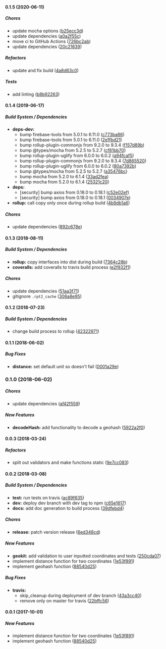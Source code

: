 #### 0.1.5 (2020-06-11)

##### Chores

*  update mocha options ([b25ecc3d](https://github.com/MichaelSolati/geokit/commit/b25ecc3da93f4db85681ece3a58f7da8da66e60c))
*  update dependencies ([a0a2f55c](https://github.com/MichaelSolati/geokit/commit/a0a2f55c6aaf4a9397967ed4ea70bb3672e1fde6))
*  move ci to GitHub Actions ([726bc2ab](https://github.com/MichaelSolati/geokit/commit/726bc2ab1a1c237c8014357c504d1b4ef9e7099b))
*  update dependencies ([20c21839](https://github.com/MichaelSolati/geokit/commit/20c218393ddcddbb7717d7035f0967b11c310018))

##### Refactors

*  update and fix build ([4a8d63c0](https://github.com/MichaelSolati/geokit/commit/4a8d63c0580e316fc7a0d6fee50bf29a89dfafee))

##### Tests

*  add linting ([b8b92263](https://github.com/MichaelSolati/geokit/commit/b8b92263069ef89b0cf8f6be2900f18d3ce626b1))

#### 0.1.4 (2019-06-17)

##### Build System / Dependencies

* **deps-dev:**
  *  bump firebase-tools from 5.0.1 to 6.11.0 ([c773ba86](https://github.com/MichaelSolati/geokit/commit/c773ba86d91ba53ac06a6b95f5a999b32cba2be7))
  *  bump firebase-tools from 5.0.1 to 6.11.0 ([2e1fbd21](https://github.com/MichaelSolati/geokit/commit/2e1fbd211e519102f1a94dbd477d1daf2935fb69))
  *  bump rollup-plugin-commonjs from 9.2.0 to 9.3.4 ([f157d89b](https://github.com/MichaelSolati/geokit/commit/f157d89b0572a2321b87fbbe5376b1aa2c94d3a2))
  *  bump @types/mocha from 5.2.5 to 5.2.7 ([cf81bb70](https://github.com/MichaelSolati/geokit/commit/cf81bb70c483361eaf2cc1d3f374a65b034aeb39))
  *  bump rollup-plugin-uglify from 6.0.0 to 6.0.2 ([a94fcaf5](https://github.com/MichaelSolati/geokit/commit/a94fcaf5917f877e4fa8a0439afe6897900500b3))
  *  bump rollup-plugin-commonjs from 9.2.0 to 9.3.4 ([7d865520](https://github.com/MichaelSolati/geokit/commit/7d8655201af9211c2d3460ae3130ec2cda7c40e9))
  *  bump rollup-plugin-uglify from 6.0.0 to 6.0.2 ([80a7392b](https://github.com/MichaelSolati/geokit/commit/80a7392b4c8768bc93cd4f5bc87891bc68010b04))
  *  bump @types/mocha from 5.2.5 to 5.2.7 ([a35476bc](https://github.com/MichaelSolati/geokit/commit/a35476bc3e0661c75cb821ba6b90c22085c08c53))
  *  bump mocha from 5.2.0 to 6.1.4 ([33ad2fea](https://github.com/MichaelSolati/geokit/commit/33ad2fea2f1d29de927ac65ec376ec0b7c0829b9))
  *  bump mocha from 5.2.0 to 6.1.4 ([25321c20](https://github.com/MichaelSolati/geokit/commit/25321c2067ef3c3659c25daaa2e52c81e754ba14))
* **deps:**
  *  [security] bump axios from 0.18.0 to 0.18.1 ([c52e02ef](https://github.com/MichaelSolati/geokit/commit/c52e02efe0af3548093758a4a1633ad999504395))
  *  [security] bump axios from 0.18.0 to 0.18.1 ([0034907e](https://github.com/MichaelSolati/geokit/commit/0034907ee57fb61fcd37b89dde623bcd66a92494))
* **rollup:**  call copy only once during rollup build ([4b9db1a6](https://github.com/MichaelSolati/geokit/commit/4b9db1a60d0c99b4bb6ddf19096ecbabfe57e5b4))

##### Chores

*  update dependencies ([892c678e](https://github.com/MichaelSolati/geokit/commit/892c678e2fe156693167fee79d98b3ef3ec069d2))

#### 0.1.3 (2018-08-11)

##### Build System / Dependencies

* **rollup:**  copy interfaces into dist during build ([7364c28b](https://github.com/MichaelSolati/geokit/commit/7364c28b9207d65e799b2e50acf6d342ff1e447c))
* **coveralls:**  add coveralls to travis build process ([e2f932f1](https://github.com/MichaelSolati/geokit/commit/e2f932f18d56d7a29c32d0fbec2f459d282a8f4a))

##### Chores

*  update dependencies ([51aa3f71](https://github.com/MichaelSolati/geokit/commit/51aa3f7112449d90804a5c2d8379bd54fb758043))
*  gitignore `.rpt2_cache` ([306a8e95](https://github.com/MichaelSolati/geokit/commit/306a8e957fc59cbf9e6909ccd2e2e239ea7064d1))

#### 0.1.2 (2018-07-23)

##### Build System / Dependencies

*  change build process to rollup ([42322971](https://github.com/MichaelSolati/geokit/commit/42322971fd54fbba434d4848390fd0dcdd20dfba))

#### 0.1.1 (2018-06-02)

##### Bug Fixes

* **distance:**  set default unit so  doesn't fail ([0001a29e](https://github.com/MichaelSolati/geokit/commit/0001a29e507ca90f45959fcf97d0f79d583e8ef5))

### 0.1.0 (2018-06-02)

##### Chores

*  update dependencies ([af42f559](https://github.com/MichaelSolati/geokit/commit/af42f5594351d91500ac9b7331535101b9e880d5))

##### New Features

* **decodeHash:**  add functionality to decode a geohash ([5922a2f0](https://github.com/MichaelSolati/geokit/commit/5922a2f06851f8fb3885b2046d0ac4d90f207cb9))

#### 0.0.3 (2018-03-24)

##### Refactors

* split out validators and make functions static ([9e7cc083](https://github.com/MichaelSolati/geokit/commit/9e7cc083f21d6b153c393fe1ea71cc249e1c2681))

#### 0.0.2 (2018-03-08)

##### Build System / Dependencies

* **test:** run tests on travis ([ac89f635](https://github.com/MichaelSolati/geokit/commit/ac89f63599ad64d06be8cb280b656124b5bc6bd5))
* **dev:** deploy dev branch with dev tag to npm ([c65e1617](https://github.com/MichaelSolati/geokit/commit/c65e161723c3d337029ecfb8e592a4250910a377))
* **docs:** add doc generation to build process ([39dfebd4](https://github.com/MichaelSolati/geokit/commit/39dfebd4e190c4f61a047f1c50c8ac0d33696899))

##### Chores

* **release:** patch version release ([6ed348cd](https://github.com/MichaelSolati/geokit/commit/6ed348cd7a9ebeb4cdc2ddf55670659eeaf65d00))

##### New Features

* **geokit:** add validation to user inputted coordinates and tests ([250cda07](https://github.com/MichaelSolati/geokit/commit/250cda07be156cb3d3be201cdbbe050eff82e551))
* implement distance function for two coordinates ([1e53f891](https://github.com/MichaelSolati/geokit/commit/1e53f891529f5370de42b7033f4a2a9ed6c76067))
* implement geohash function ([88540d25](https://github.com/MichaelSolati/geokit/commit/88540d254aea4db4a0c1f9e7c6598d63768af8e9))

##### Bug Fixes

* **travis:**
  * skip_cleanup during deployment of dev branch ([43a3cc40](https://github.com/MichaelSolati/geokit/commit/43a3cc4010171ae09b4a436dd743d1bc87eea54a))
  * remove only on master for travis ([22bffc56](https://github.com/MichaelSolati/geokit/commit/22bffc5645b7814bd1a4cf68029b24ec7379e837))

#### 0.0.1 (2017-10-01)

##### New Features

* implement distance function for two coordinates ([1e53f891](https://github.com/MichaelSolati/geokit/commit/1e53f891529f5370de42b7033f4a2a9ed6c76067))
* implement geohash function ([88540d25](https://github.com/MichaelSolati/geokit/commit/88540d254aea4db4a0c1f9e7c6598d63768af8e9))

